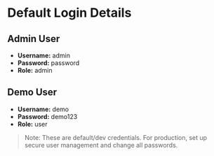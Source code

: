 # Default Login Details

## Admin User
- **Username:** admin
- **Password:** password
- **Role:** admin

## Demo User
- **Username:** demo
- **Password:** demo123
- **Role:** user

> Note: These are default/dev credentials. For production, set up secure user management and change all passwords.
